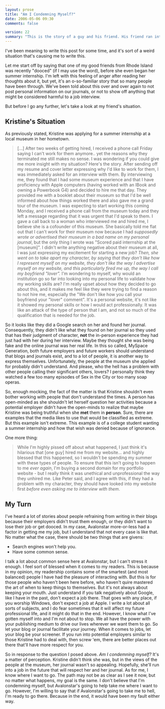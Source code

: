 ```yaml
---
layout: prose
title: "Am I Condemning Myself?"
date: 2006-05-06 09:30
comments: false

version: 22
summary: "This is the story of a guy and his friend. His friend ran into a situation where a few people didn't approve of what she wrote in her journal. Said friend is subsequently fired from her job because of it. The guy then looks at how his blogging career could be condemning him."
---
```


I've been meaning to write this post for some time, and it's sort of a weird situation that's causing me to write this.

Let me start off by saying that one of my good friends from Rhode Island was recently "dooced" (if I may use the word), before she even began her summer internship. I'm left with this feeling of anger after reading her thoughts about it, but yet, it's an o-so-familiar story that so many people have been through. We've been told about this over and over again to not post personal information on our journals, or not to show off anything that might be considered harmful to a job interview.

But before I go any further, let's take a look at my friend's situation.

## Kristine's Situation

As previously stated, Kristine was applying for a summer internship at a local museum in her hometown.

> [...] After two weeks of getting hired, I received a phone call Friday saying I can't work for them anymore.. yet the reasons why they terminated me still makes no sense. I was wondering if you could give me more insight with my situation? Here's the story.
> After sending off my resume and cover letter expressing why I'd like to work for them, I was immediately asked for an interview with them. By interviewing me, they found that I had some museum experience and that I have proficiency with Apple computers (having worked with an IBook and owning a Powerbook G4) and decided to hire me that day. They provided me with a booklet about their museum so that I'd be well informed about how things worked there and also gave me a grand tour of the museum.
> I was expecting to start working this coming Monday, and I received a phone call from the museum today and they left a message regarding that it was urgent that I'd speak to them. I gave a call back to a woman who interviewed me and hired me, I believe she is a cofounder of this museum. She basically told me flat out that I can't work for their museum now because I had _supposedly wrote or advertised their museum in a bad name on my personal journal_, but the only thing I wrote was "Scored paid internship at the [museum]". I didn't write anything negative about their museum at all, I was just expressing my excitement for starting a new job? _Then, she went on to take apart my character, by saying that they don't like how I represent myself on my website, they don't like the way I advertise myself on my website, and this particularly fired me up, the way I call my boyfriend "lover"._
> I'm wondering to myself, why would an institution go so far into looking into my personal life to validate how my working skills are? I'm really upset about how they decided to go about this, and it makes me feel like they were trying to find a reason to not hire me, especially the "We don't like how you call your boyfriend your "lover" comment". It's a personal website, it's not like it showed my personal skills or how I would act professionally. It was like an attack of the type of person that I am, and not so much of the qualification that is needed for the job.

So it looks like they did a Google search on her and found her journal. Consequently, they didn't like what they found on her journal so they used that has their judgment of character, **not** the in-person experience they had just had with her during her interview. Maybe they thought she was being fake and the online journal was her real life. In this so called, MySpace Generation, both future employers and future workers should understand that blogs and journals exist, and to a lot of people, it is another way to express themselves. Unfortunately, the people at the museum she applied for probably didn't understand. And please, who the hell has a problem with other people calling their significant others, lovers? I personally think they watched a few too many episodes of Sex in the City or too many soap operas.

So, enough mocking, the fact of the matter is that Kristine shouldn't even bother working with people that don't understand the times. A person has open-minded as she shouldn't let herself question her activities because a potential employer didn't have the open-minds to realize that maybe Kristine was being truthful when she **met** them in **person**. Sure, there are examples that the media likes to use that would be classified as extreme. But this example isn't extreme. This example is of a college student wanting a summer internship and how that wish was denied because of ignorance.

One more thing:

> While I'm highly pissed off about what happened, I just think it's hilarious that [one guy] hired me from my website... and highly blessed that this happened, so I wouldn't be spending my summer with these types of people. To ensure that this isn't going to happen to me *ever again*, I'm buying a second domain for my portfolio website - but I really think it was unethical and unprofessional the way they unhired me. Like Peter said, and I agree with this, if they had a problem with my character, they should have looked into my website first _before even asking me to interview with them_.

## My Turn
I've heard a lot of stories about people refraining from writing in their blogs because their employers didn't trust them enough, or they didn't want to lose their job or get dooced. In my case, Avalonstar more-or-less had a factor in getting me my job, but I understand that not every case is like that. No matter what the case, there should be two things that are givens:

+ Search engines won't help you.
+ Have some common sense.

I talk a lot about common sense here at Avalonstar, but I can't stress it enough. I feel sort of blessed when it comes to my readers. This is because in my opinion, my readership contains some of the smartest (and most balanced) people I have had the pleasure of interacting with. But this is for those people who haven't been here before, who haven't quire mastered the art of when to keep things to themselves. But it's not always about keeping your mouth. Just understand if you talk negatively about Google, like I have in the past, don't expect a job there. That goes with any place, if you worship Windows, don't expect a job at Apple. I write a lot about all sorts of subjects, and I do fear sometimes that it will affect my future professional life, and it might do that in the end. However, I know what I've gotten myself into and I'm not about to stop. We all have the power with your publishing medium to drive our lives wherever we want them to go. So let your blog or journal facilitate your journey. When it comes to jobs, let your blog be your screener. If you run into potential employers similar to those Kristine had to deal with, then screw 'em, there are better places out there that'll have more respect for you.

So in response to the question I posed above. _Am I condemning myself?_ It's a matter of perception. Kristine didn't think she was, but in the views of the people at the museum, her journal wasn't so appealing. Hopefully, she'll run into a job in the future that will respect her and her journal. As for me, I know where I want to go. The path may not be as clear as I see it now, but no matter what happens, my goal is the same. I don't believe that I'm condemning myself, but Avalonstar's going to help take me where I want to go. However, I'm willing to say that if Avalonstar's going to take me to hell, I'm ready to go there. Because in the end, it would have been my fault either way.
